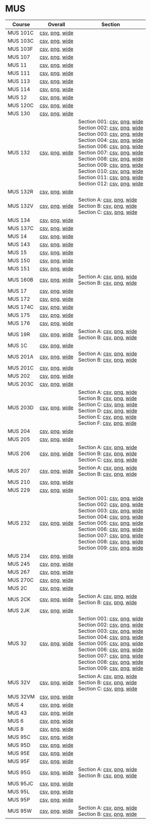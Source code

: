# MUS

| Course | Overall | Section |
| ------ | ------- | ------- |
| MUS 101C | [csv](https://github.com/UCSD-Historical-Enrollment-Data/2025Spring/blob/main/overall/MUS%20101C.csv), [png](https://raw.githubusercontent.com/UCSD-Historical-Enrollment-Data/2025Spring/main/plot_overall/MUS%20101C.png), [wide](https://raw.githubusercontent.com/UCSD-Historical-Enrollment-Data/2025Spring/main/plot_overall_wide/MUS%20101C.png) |  |
| MUS 103C | [csv](https://github.com/UCSD-Historical-Enrollment-Data/2025Spring/blob/main/overall/MUS%20103C.csv), [png](https://raw.githubusercontent.com/UCSD-Historical-Enrollment-Data/2025Spring/main/plot_overall/MUS%20103C.png), [wide](https://raw.githubusercontent.com/UCSD-Historical-Enrollment-Data/2025Spring/main/plot_overall_wide/MUS%20103C.png) |  |
| MUS 103F | [csv](https://github.com/UCSD-Historical-Enrollment-Data/2025Spring/blob/main/overall/MUS%20103F.csv), [png](https://raw.githubusercontent.com/UCSD-Historical-Enrollment-Data/2025Spring/main/plot_overall/MUS%20103F.png), [wide](https://raw.githubusercontent.com/UCSD-Historical-Enrollment-Data/2025Spring/main/plot_overall_wide/MUS%20103F.png) |  |
| MUS 107 | [csv](https://github.com/UCSD-Historical-Enrollment-Data/2025Spring/blob/main/overall/MUS%20107.csv), [png](https://raw.githubusercontent.com/UCSD-Historical-Enrollment-Data/2025Spring/main/plot_overall/MUS%20107.png), [wide](https://raw.githubusercontent.com/UCSD-Historical-Enrollment-Data/2025Spring/main/plot_overall_wide/MUS%20107.png) |  |
| MUS 11 | [csv](https://github.com/UCSD-Historical-Enrollment-Data/2025Spring/blob/main/overall/MUS%2011.csv), [png](https://raw.githubusercontent.com/UCSD-Historical-Enrollment-Data/2025Spring/main/plot_overall/MUS%2011.png), [wide](https://raw.githubusercontent.com/UCSD-Historical-Enrollment-Data/2025Spring/main/plot_overall_wide/MUS%2011.png) |  |
| MUS 111 | [csv](https://github.com/UCSD-Historical-Enrollment-Data/2025Spring/blob/main/overall/MUS%20111.csv), [png](https://raw.githubusercontent.com/UCSD-Historical-Enrollment-Data/2025Spring/main/plot_overall/MUS%20111.png), [wide](https://raw.githubusercontent.com/UCSD-Historical-Enrollment-Data/2025Spring/main/plot_overall_wide/MUS%20111.png) |  |
| MUS 113 | [csv](https://github.com/UCSD-Historical-Enrollment-Data/2025Spring/blob/main/overall/MUS%20113.csv), [png](https://raw.githubusercontent.com/UCSD-Historical-Enrollment-Data/2025Spring/main/plot_overall/MUS%20113.png), [wide](https://raw.githubusercontent.com/UCSD-Historical-Enrollment-Data/2025Spring/main/plot_overall_wide/MUS%20113.png) |  |
| MUS 114 | [csv](https://github.com/UCSD-Historical-Enrollment-Data/2025Spring/blob/main/overall/MUS%20114.csv), [png](https://raw.githubusercontent.com/UCSD-Historical-Enrollment-Data/2025Spring/main/plot_overall/MUS%20114.png), [wide](https://raw.githubusercontent.com/UCSD-Historical-Enrollment-Data/2025Spring/main/plot_overall_wide/MUS%20114.png) |  |
| MUS 12 | [csv](https://github.com/UCSD-Historical-Enrollment-Data/2025Spring/blob/main/overall/MUS%2012.csv), [png](https://raw.githubusercontent.com/UCSD-Historical-Enrollment-Data/2025Spring/main/plot_overall/MUS%2012.png), [wide](https://raw.githubusercontent.com/UCSD-Historical-Enrollment-Data/2025Spring/main/plot_overall_wide/MUS%2012.png) |  |
| MUS 120C | [csv](https://github.com/UCSD-Historical-Enrollment-Data/2025Spring/blob/main/overall/MUS%20120C.csv), [png](https://raw.githubusercontent.com/UCSD-Historical-Enrollment-Data/2025Spring/main/plot_overall/MUS%20120C.png), [wide](https://raw.githubusercontent.com/UCSD-Historical-Enrollment-Data/2025Spring/main/plot_overall_wide/MUS%20120C.png) |  |
| MUS 130 | [csv](https://github.com/UCSD-Historical-Enrollment-Data/2025Spring/blob/main/overall/MUS%20130.csv), [png](https://raw.githubusercontent.com/UCSD-Historical-Enrollment-Data/2025Spring/main/plot_overall/MUS%20130.png), [wide](https://raw.githubusercontent.com/UCSD-Historical-Enrollment-Data/2025Spring/main/plot_overall_wide/MUS%20130.png) |  |
| MUS 132 | [csv](https://github.com/UCSD-Historical-Enrollment-Data/2025Spring/blob/main/overall/MUS%20132.csv), [png](https://raw.githubusercontent.com/UCSD-Historical-Enrollment-Data/2025Spring/main/plot_overall/MUS%20132.png), [wide](https://raw.githubusercontent.com/UCSD-Historical-Enrollment-Data/2025Spring/main/plot_overall_wide/MUS%20132.png) | Section 001: [csv](https://github.com/UCSD-Historical-Enrollment-Data/2025Spring/blob/main/section/MUS%20132_001.csv), [png](https://raw.githubusercontent.com/UCSD-Historical-Enrollment-Data/2025Spring/main/plot_section/MUS%20132_001.png), [wide](https://raw.githubusercontent.com/UCSD-Historical-Enrollment-Data/2025Spring/main/plot_section_wide/MUS%20132_001.png)<br>Section 002: [csv](https://github.com/UCSD-Historical-Enrollment-Data/2025Spring/blob/main/section/MUS%20132_002.csv), [png](https://raw.githubusercontent.com/UCSD-Historical-Enrollment-Data/2025Spring/main/plot_section/MUS%20132_002.png), [wide](https://raw.githubusercontent.com/UCSD-Historical-Enrollment-Data/2025Spring/main/plot_section_wide/MUS%20132_002.png)<br>Section 003: [csv](https://github.com/UCSD-Historical-Enrollment-Data/2025Spring/blob/main/section/MUS%20132_003.csv), [png](https://raw.githubusercontent.com/UCSD-Historical-Enrollment-Data/2025Spring/main/plot_section/MUS%20132_003.png), [wide](https://raw.githubusercontent.com/UCSD-Historical-Enrollment-Data/2025Spring/main/plot_section_wide/MUS%20132_003.png)<br>Section 004: [csv](https://github.com/UCSD-Historical-Enrollment-Data/2025Spring/blob/main/section/MUS%20132_004.csv), [png](https://raw.githubusercontent.com/UCSD-Historical-Enrollment-Data/2025Spring/main/plot_section/MUS%20132_004.png), [wide](https://raw.githubusercontent.com/UCSD-Historical-Enrollment-Data/2025Spring/main/plot_section_wide/MUS%20132_004.png)<br>Section 006: [csv](https://github.com/UCSD-Historical-Enrollment-Data/2025Spring/blob/main/section/MUS%20132_006.csv), [png](https://raw.githubusercontent.com/UCSD-Historical-Enrollment-Data/2025Spring/main/plot_section/MUS%20132_006.png), [wide](https://raw.githubusercontent.com/UCSD-Historical-Enrollment-Data/2025Spring/main/plot_section_wide/MUS%20132_006.png)<br>Section 007: [csv](https://github.com/UCSD-Historical-Enrollment-Data/2025Spring/blob/main/section/MUS%20132_007.csv), [png](https://raw.githubusercontent.com/UCSD-Historical-Enrollment-Data/2025Spring/main/plot_section/MUS%20132_007.png), [wide](https://raw.githubusercontent.com/UCSD-Historical-Enrollment-Data/2025Spring/main/plot_section_wide/MUS%20132_007.png)<br>Section 008: [csv](https://github.com/UCSD-Historical-Enrollment-Data/2025Spring/blob/main/section/MUS%20132_008.csv), [png](https://raw.githubusercontent.com/UCSD-Historical-Enrollment-Data/2025Spring/main/plot_section/MUS%20132_008.png), [wide](https://raw.githubusercontent.com/UCSD-Historical-Enrollment-Data/2025Spring/main/plot_section_wide/MUS%20132_008.png)<br>Section 009: [csv](https://github.com/UCSD-Historical-Enrollment-Data/2025Spring/blob/main/section/MUS%20132_009.csv), [png](https://raw.githubusercontent.com/UCSD-Historical-Enrollment-Data/2025Spring/main/plot_section/MUS%20132_009.png), [wide](https://raw.githubusercontent.com/UCSD-Historical-Enrollment-Data/2025Spring/main/plot_section_wide/MUS%20132_009.png)<br>Section 010: [csv](https://github.com/UCSD-Historical-Enrollment-Data/2025Spring/blob/main/section/MUS%20132_010.csv), [png](https://raw.githubusercontent.com/UCSD-Historical-Enrollment-Data/2025Spring/main/plot_section/MUS%20132_010.png), [wide](https://raw.githubusercontent.com/UCSD-Historical-Enrollment-Data/2025Spring/main/plot_section_wide/MUS%20132_010.png)<br>Section 011: [csv](https://github.com/UCSD-Historical-Enrollment-Data/2025Spring/blob/main/section/MUS%20132_011.csv), [png](https://raw.githubusercontent.com/UCSD-Historical-Enrollment-Data/2025Spring/main/plot_section/MUS%20132_011.png), [wide](https://raw.githubusercontent.com/UCSD-Historical-Enrollment-Data/2025Spring/main/plot_section_wide/MUS%20132_011.png)<br>Section 012: [csv](https://github.com/UCSD-Historical-Enrollment-Data/2025Spring/blob/main/section/MUS%20132_012.csv), [png](https://raw.githubusercontent.com/UCSD-Historical-Enrollment-Data/2025Spring/main/plot_section/MUS%20132_012.png), [wide](https://raw.githubusercontent.com/UCSD-Historical-Enrollment-Data/2025Spring/main/plot_section_wide/MUS%20132_012.png) |
| MUS 132R | [csv](https://github.com/UCSD-Historical-Enrollment-Data/2025Spring/blob/main/overall/MUS%20132R.csv), [png](https://raw.githubusercontent.com/UCSD-Historical-Enrollment-Data/2025Spring/main/plot_overall/MUS%20132R.png), [wide](https://raw.githubusercontent.com/UCSD-Historical-Enrollment-Data/2025Spring/main/plot_overall_wide/MUS%20132R.png) |  |
| MUS 132V | [csv](https://github.com/UCSD-Historical-Enrollment-Data/2025Spring/blob/main/overall/MUS%20132V.csv), [png](https://raw.githubusercontent.com/UCSD-Historical-Enrollment-Data/2025Spring/main/plot_overall/MUS%20132V.png), [wide](https://raw.githubusercontent.com/UCSD-Historical-Enrollment-Data/2025Spring/main/plot_overall_wide/MUS%20132V.png) | Section A: [csv](https://github.com/UCSD-Historical-Enrollment-Data/2025Spring/blob/main/section/MUS%20132V_A.csv), [png](https://raw.githubusercontent.com/UCSD-Historical-Enrollment-Data/2025Spring/main/plot_section/MUS%20132V_A.png), [wide](https://raw.githubusercontent.com/UCSD-Historical-Enrollment-Data/2025Spring/main/plot_section_wide/MUS%20132V_A.png)<br>Section B: [csv](https://github.com/UCSD-Historical-Enrollment-Data/2025Spring/blob/main/section/MUS%20132V_B.csv), [png](https://raw.githubusercontent.com/UCSD-Historical-Enrollment-Data/2025Spring/main/plot_section/MUS%20132V_B.png), [wide](https://raw.githubusercontent.com/UCSD-Historical-Enrollment-Data/2025Spring/main/plot_section_wide/MUS%20132V_B.png)<br>Section C: [csv](https://github.com/UCSD-Historical-Enrollment-Data/2025Spring/blob/main/section/MUS%20132V_C.csv), [png](https://raw.githubusercontent.com/UCSD-Historical-Enrollment-Data/2025Spring/main/plot_section/MUS%20132V_C.png), [wide](https://raw.githubusercontent.com/UCSD-Historical-Enrollment-Data/2025Spring/main/plot_section_wide/MUS%20132V_C.png) |
| MUS 134 | [csv](https://github.com/UCSD-Historical-Enrollment-Data/2025Spring/blob/main/overall/MUS%20134.csv), [png](https://raw.githubusercontent.com/UCSD-Historical-Enrollment-Data/2025Spring/main/plot_overall/MUS%20134.png), [wide](https://raw.githubusercontent.com/UCSD-Historical-Enrollment-Data/2025Spring/main/plot_overall_wide/MUS%20134.png) |  |
| MUS 137C | [csv](https://github.com/UCSD-Historical-Enrollment-Data/2025Spring/blob/main/overall/MUS%20137C.csv), [png](https://raw.githubusercontent.com/UCSD-Historical-Enrollment-Data/2025Spring/main/plot_overall/MUS%20137C.png), [wide](https://raw.githubusercontent.com/UCSD-Historical-Enrollment-Data/2025Spring/main/plot_overall_wide/MUS%20137C.png) |  |
| MUS 14 | [csv](https://github.com/UCSD-Historical-Enrollment-Data/2025Spring/blob/main/overall/MUS%2014.csv), [png](https://raw.githubusercontent.com/UCSD-Historical-Enrollment-Data/2025Spring/main/plot_overall/MUS%2014.png), [wide](https://raw.githubusercontent.com/UCSD-Historical-Enrollment-Data/2025Spring/main/plot_overall_wide/MUS%2014.png) |  |
| MUS 143 | [csv](https://github.com/UCSD-Historical-Enrollment-Data/2025Spring/blob/main/overall/MUS%20143.csv), [png](https://raw.githubusercontent.com/UCSD-Historical-Enrollment-Data/2025Spring/main/plot_overall/MUS%20143.png), [wide](https://raw.githubusercontent.com/UCSD-Historical-Enrollment-Data/2025Spring/main/plot_overall_wide/MUS%20143.png) |  |
| MUS 15 | [csv](https://github.com/UCSD-Historical-Enrollment-Data/2025Spring/blob/main/overall/MUS%2015.csv), [png](https://raw.githubusercontent.com/UCSD-Historical-Enrollment-Data/2025Spring/main/plot_overall/MUS%2015.png), [wide](https://raw.githubusercontent.com/UCSD-Historical-Enrollment-Data/2025Spring/main/plot_overall_wide/MUS%2015.png) |  |
| MUS 150 | [csv](https://github.com/UCSD-Historical-Enrollment-Data/2025Spring/blob/main/overall/MUS%20150.csv), [png](https://raw.githubusercontent.com/UCSD-Historical-Enrollment-Data/2025Spring/main/plot_overall/MUS%20150.png), [wide](https://raw.githubusercontent.com/UCSD-Historical-Enrollment-Data/2025Spring/main/plot_overall_wide/MUS%20150.png) |  |
| MUS 151 | [csv](https://github.com/UCSD-Historical-Enrollment-Data/2025Spring/blob/main/overall/MUS%20151.csv), [png](https://raw.githubusercontent.com/UCSD-Historical-Enrollment-Data/2025Spring/main/plot_overall/MUS%20151.png), [wide](https://raw.githubusercontent.com/UCSD-Historical-Enrollment-Data/2025Spring/main/plot_overall_wide/MUS%20151.png) |  |
| MUS 160B | [csv](https://github.com/UCSD-Historical-Enrollment-Data/2025Spring/blob/main/overall/MUS%20160B.csv), [png](https://raw.githubusercontent.com/UCSD-Historical-Enrollment-Data/2025Spring/main/plot_overall/MUS%20160B.png), [wide](https://raw.githubusercontent.com/UCSD-Historical-Enrollment-Data/2025Spring/main/plot_overall_wide/MUS%20160B.png) | Section A: [csv](https://github.com/UCSD-Historical-Enrollment-Data/2025Spring/blob/main/section/MUS%20160B_A.csv), [png](https://raw.githubusercontent.com/UCSD-Historical-Enrollment-Data/2025Spring/main/plot_section/MUS%20160B_A.png), [wide](https://raw.githubusercontent.com/UCSD-Historical-Enrollment-Data/2025Spring/main/plot_section_wide/MUS%20160B_A.png)<br>Section B: [csv](https://github.com/UCSD-Historical-Enrollment-Data/2025Spring/blob/main/section/MUS%20160B_B.csv), [png](https://raw.githubusercontent.com/UCSD-Historical-Enrollment-Data/2025Spring/main/plot_section/MUS%20160B_B.png), [wide](https://raw.githubusercontent.com/UCSD-Historical-Enrollment-Data/2025Spring/main/plot_section_wide/MUS%20160B_B.png) |
| MUS 17 | [csv](https://github.com/UCSD-Historical-Enrollment-Data/2025Spring/blob/main/overall/MUS%2017.csv), [png](https://raw.githubusercontent.com/UCSD-Historical-Enrollment-Data/2025Spring/main/plot_overall/MUS%2017.png), [wide](https://raw.githubusercontent.com/UCSD-Historical-Enrollment-Data/2025Spring/main/plot_overall_wide/MUS%2017.png) |  |
| MUS 172 | [csv](https://github.com/UCSD-Historical-Enrollment-Data/2025Spring/blob/main/overall/MUS%20172.csv), [png](https://raw.githubusercontent.com/UCSD-Historical-Enrollment-Data/2025Spring/main/plot_overall/MUS%20172.png), [wide](https://raw.githubusercontent.com/UCSD-Historical-Enrollment-Data/2025Spring/main/plot_overall_wide/MUS%20172.png) |  |
| MUS 174C | [csv](https://github.com/UCSD-Historical-Enrollment-Data/2025Spring/blob/main/overall/MUS%20174C.csv), [png](https://raw.githubusercontent.com/UCSD-Historical-Enrollment-Data/2025Spring/main/plot_overall/MUS%20174C.png), [wide](https://raw.githubusercontent.com/UCSD-Historical-Enrollment-Data/2025Spring/main/plot_overall_wide/MUS%20174C.png) |  |
| MUS 175 | [csv](https://github.com/UCSD-Historical-Enrollment-Data/2025Spring/blob/main/overall/MUS%20175.csv), [png](https://raw.githubusercontent.com/UCSD-Historical-Enrollment-Data/2025Spring/main/plot_overall/MUS%20175.png), [wide](https://raw.githubusercontent.com/UCSD-Historical-Enrollment-Data/2025Spring/main/plot_overall_wide/MUS%20175.png) |  |
| MUS 176 | [csv](https://github.com/UCSD-Historical-Enrollment-Data/2025Spring/blob/main/overall/MUS%20176.csv), [png](https://raw.githubusercontent.com/UCSD-Historical-Enrollment-Data/2025Spring/main/plot_overall/MUS%20176.png), [wide](https://raw.githubusercontent.com/UCSD-Historical-Enrollment-Data/2025Spring/main/plot_overall_wide/MUS%20176.png) |  |
| MUS 19R | [csv](https://github.com/UCSD-Historical-Enrollment-Data/2025Spring/blob/main/overall/MUS%2019R.csv), [png](https://raw.githubusercontent.com/UCSD-Historical-Enrollment-Data/2025Spring/main/plot_overall/MUS%2019R.png), [wide](https://raw.githubusercontent.com/UCSD-Historical-Enrollment-Data/2025Spring/main/plot_overall_wide/MUS%2019R.png) | Section A: [csv](https://github.com/UCSD-Historical-Enrollment-Data/2025Spring/blob/main/section/MUS%2019R_A.csv), [png](https://raw.githubusercontent.com/UCSD-Historical-Enrollment-Data/2025Spring/main/plot_section/MUS%2019R_A.png), [wide](https://raw.githubusercontent.com/UCSD-Historical-Enrollment-Data/2025Spring/main/plot_section_wide/MUS%2019R_A.png)<br>Section B: [csv](https://github.com/UCSD-Historical-Enrollment-Data/2025Spring/blob/main/section/MUS%2019R_B.csv), [png](https://raw.githubusercontent.com/UCSD-Historical-Enrollment-Data/2025Spring/main/plot_section/MUS%2019R_B.png), [wide](https://raw.githubusercontent.com/UCSD-Historical-Enrollment-Data/2025Spring/main/plot_section_wide/MUS%2019R_B.png) |
| MUS 1C | [csv](https://github.com/UCSD-Historical-Enrollment-Data/2025Spring/blob/main/overall/MUS%201C.csv), [png](https://raw.githubusercontent.com/UCSD-Historical-Enrollment-Data/2025Spring/main/plot_overall/MUS%201C.png), [wide](https://raw.githubusercontent.com/UCSD-Historical-Enrollment-Data/2025Spring/main/plot_overall_wide/MUS%201C.png) |  |
| MUS 201A | [csv](https://github.com/UCSD-Historical-Enrollment-Data/2025Spring/blob/main/overall/MUS%20201A.csv), [png](https://raw.githubusercontent.com/UCSD-Historical-Enrollment-Data/2025Spring/main/plot_overall/MUS%20201A.png), [wide](https://raw.githubusercontent.com/UCSD-Historical-Enrollment-Data/2025Spring/main/plot_overall_wide/MUS%20201A.png) | Section A: [csv](https://github.com/UCSD-Historical-Enrollment-Data/2025Spring/blob/main/section/MUS%20201A_A.csv), [png](https://raw.githubusercontent.com/UCSD-Historical-Enrollment-Data/2025Spring/main/plot_section/MUS%20201A_A.png), [wide](https://raw.githubusercontent.com/UCSD-Historical-Enrollment-Data/2025Spring/main/plot_section_wide/MUS%20201A_A.png)<br>Section B: [csv](https://github.com/UCSD-Historical-Enrollment-Data/2025Spring/blob/main/section/MUS%20201A_B.csv), [png](https://raw.githubusercontent.com/UCSD-Historical-Enrollment-Data/2025Spring/main/plot_section/MUS%20201A_B.png), [wide](https://raw.githubusercontent.com/UCSD-Historical-Enrollment-Data/2025Spring/main/plot_section_wide/MUS%20201A_B.png) |
| MUS 201C | [csv](https://github.com/UCSD-Historical-Enrollment-Data/2025Spring/blob/main/overall/MUS%20201C.csv), [png](https://raw.githubusercontent.com/UCSD-Historical-Enrollment-Data/2025Spring/main/plot_overall/MUS%20201C.png), [wide](https://raw.githubusercontent.com/UCSD-Historical-Enrollment-Data/2025Spring/main/plot_overall_wide/MUS%20201C.png) |  |
| MUS 202 | [csv](https://github.com/UCSD-Historical-Enrollment-Data/2025Spring/blob/main/overall/MUS%20202.csv), [png](https://raw.githubusercontent.com/UCSD-Historical-Enrollment-Data/2025Spring/main/plot_overall/MUS%20202.png), [wide](https://raw.githubusercontent.com/UCSD-Historical-Enrollment-Data/2025Spring/main/plot_overall_wide/MUS%20202.png) |  |
| MUS 203C | [csv](https://github.com/UCSD-Historical-Enrollment-Data/2025Spring/blob/main/overall/MUS%20203C.csv), [png](https://raw.githubusercontent.com/UCSD-Historical-Enrollment-Data/2025Spring/main/plot_overall/MUS%20203C.png), [wide](https://raw.githubusercontent.com/UCSD-Historical-Enrollment-Data/2025Spring/main/plot_overall_wide/MUS%20203C.png) |  |
| MUS 203D | [csv](https://github.com/UCSD-Historical-Enrollment-Data/2025Spring/blob/main/overall/MUS%20203D.csv), [png](https://raw.githubusercontent.com/UCSD-Historical-Enrollment-Data/2025Spring/main/plot_overall/MUS%20203D.png), [wide](https://raw.githubusercontent.com/UCSD-Historical-Enrollment-Data/2025Spring/main/plot_overall_wide/MUS%20203D.png) | Section A: [csv](https://github.com/UCSD-Historical-Enrollment-Data/2025Spring/blob/main/section/MUS%20203D_A.csv), [png](https://raw.githubusercontent.com/UCSD-Historical-Enrollment-Data/2025Spring/main/plot_section/MUS%20203D_A.png), [wide](https://raw.githubusercontent.com/UCSD-Historical-Enrollment-Data/2025Spring/main/plot_section_wide/MUS%20203D_A.png)<br>Section B: [csv](https://github.com/UCSD-Historical-Enrollment-Data/2025Spring/blob/main/section/MUS%20203D_B.csv), [png](https://raw.githubusercontent.com/UCSD-Historical-Enrollment-Data/2025Spring/main/plot_section/MUS%20203D_B.png), [wide](https://raw.githubusercontent.com/UCSD-Historical-Enrollment-Data/2025Spring/main/plot_section_wide/MUS%20203D_B.png)<br>Section C: [csv](https://github.com/UCSD-Historical-Enrollment-Data/2025Spring/blob/main/section/MUS%20203D_C.csv), [png](https://raw.githubusercontent.com/UCSD-Historical-Enrollment-Data/2025Spring/main/plot_section/MUS%20203D_C.png), [wide](https://raw.githubusercontent.com/UCSD-Historical-Enrollment-Data/2025Spring/main/plot_section_wide/MUS%20203D_C.png)<br>Section D: [csv](https://github.com/UCSD-Historical-Enrollment-Data/2025Spring/blob/main/section/MUS%20203D_D.csv), [png](https://raw.githubusercontent.com/UCSD-Historical-Enrollment-Data/2025Spring/main/plot_section/MUS%20203D_D.png), [wide](https://raw.githubusercontent.com/UCSD-Historical-Enrollment-Data/2025Spring/main/plot_section_wide/MUS%20203D_D.png)<br>Section E: [csv](https://github.com/UCSD-Historical-Enrollment-Data/2025Spring/blob/main/section/MUS%20203D_E.csv), [png](https://raw.githubusercontent.com/UCSD-Historical-Enrollment-Data/2025Spring/main/plot_section/MUS%20203D_E.png), [wide](https://raw.githubusercontent.com/UCSD-Historical-Enrollment-Data/2025Spring/main/plot_section_wide/MUS%20203D_E.png)<br>Section F: [csv](https://github.com/UCSD-Historical-Enrollment-Data/2025Spring/blob/main/section/MUS%20203D_F.csv), [png](https://raw.githubusercontent.com/UCSD-Historical-Enrollment-Data/2025Spring/main/plot_section/MUS%20203D_F.png), [wide](https://raw.githubusercontent.com/UCSD-Historical-Enrollment-Data/2025Spring/main/plot_section_wide/MUS%20203D_F.png) |
| MUS 204 | [csv](https://github.com/UCSD-Historical-Enrollment-Data/2025Spring/blob/main/overall/MUS%20204.csv), [png](https://raw.githubusercontent.com/UCSD-Historical-Enrollment-Data/2025Spring/main/plot_overall/MUS%20204.png), [wide](https://raw.githubusercontent.com/UCSD-Historical-Enrollment-Data/2025Spring/main/plot_overall_wide/MUS%20204.png) |  |
| MUS 205 | [csv](https://github.com/UCSD-Historical-Enrollment-Data/2025Spring/blob/main/overall/MUS%20205.csv), [png](https://raw.githubusercontent.com/UCSD-Historical-Enrollment-Data/2025Spring/main/plot_overall/MUS%20205.png), [wide](https://raw.githubusercontent.com/UCSD-Historical-Enrollment-Data/2025Spring/main/plot_overall_wide/MUS%20205.png) |  |
| MUS 206 | [csv](https://github.com/UCSD-Historical-Enrollment-Data/2025Spring/blob/main/overall/MUS%20206.csv), [png](https://raw.githubusercontent.com/UCSD-Historical-Enrollment-Data/2025Spring/main/plot_overall/MUS%20206.png), [wide](https://raw.githubusercontent.com/UCSD-Historical-Enrollment-Data/2025Spring/main/plot_overall_wide/MUS%20206.png) | Section A: [csv](https://github.com/UCSD-Historical-Enrollment-Data/2025Spring/blob/main/section/MUS%20206_A.csv), [png](https://raw.githubusercontent.com/UCSD-Historical-Enrollment-Data/2025Spring/main/plot_section/MUS%20206_A.png), [wide](https://raw.githubusercontent.com/UCSD-Historical-Enrollment-Data/2025Spring/main/plot_section_wide/MUS%20206_A.png)<br>Section B: [csv](https://github.com/UCSD-Historical-Enrollment-Data/2025Spring/blob/main/section/MUS%20206_B.csv), [png](https://raw.githubusercontent.com/UCSD-Historical-Enrollment-Data/2025Spring/main/plot_section/MUS%20206_B.png), [wide](https://raw.githubusercontent.com/UCSD-Historical-Enrollment-Data/2025Spring/main/plot_section_wide/MUS%20206_B.png)<br>Section C: [csv](https://github.com/UCSD-Historical-Enrollment-Data/2025Spring/blob/main/section/MUS%20206_C.csv), [png](https://raw.githubusercontent.com/UCSD-Historical-Enrollment-Data/2025Spring/main/plot_section/MUS%20206_C.png), [wide](https://raw.githubusercontent.com/UCSD-Historical-Enrollment-Data/2025Spring/main/plot_section_wide/MUS%20206_C.png) |
| MUS 207 | [csv](https://github.com/UCSD-Historical-Enrollment-Data/2025Spring/blob/main/overall/MUS%20207.csv), [png](https://raw.githubusercontent.com/UCSD-Historical-Enrollment-Data/2025Spring/main/plot_overall/MUS%20207.png), [wide](https://raw.githubusercontent.com/UCSD-Historical-Enrollment-Data/2025Spring/main/plot_overall_wide/MUS%20207.png) | Section A: [csv](https://github.com/UCSD-Historical-Enrollment-Data/2025Spring/blob/main/section/MUS%20207_A.csv), [png](https://raw.githubusercontent.com/UCSD-Historical-Enrollment-Data/2025Spring/main/plot_section/MUS%20207_A.png), [wide](https://raw.githubusercontent.com/UCSD-Historical-Enrollment-Data/2025Spring/main/plot_section_wide/MUS%20207_A.png)<br>Section B: [csv](https://github.com/UCSD-Historical-Enrollment-Data/2025Spring/blob/main/section/MUS%20207_B.csv), [png](https://raw.githubusercontent.com/UCSD-Historical-Enrollment-Data/2025Spring/main/plot_section/MUS%20207_B.png), [wide](https://raw.githubusercontent.com/UCSD-Historical-Enrollment-Data/2025Spring/main/plot_section_wide/MUS%20207_B.png) |
| MUS 210 | [csv](https://github.com/UCSD-Historical-Enrollment-Data/2025Spring/blob/main/overall/MUS%20210.csv), [png](https://raw.githubusercontent.com/UCSD-Historical-Enrollment-Data/2025Spring/main/plot_overall/MUS%20210.png), [wide](https://raw.githubusercontent.com/UCSD-Historical-Enrollment-Data/2025Spring/main/plot_overall_wide/MUS%20210.png) |  |
| MUS 229 | [csv](https://github.com/UCSD-Historical-Enrollment-Data/2025Spring/blob/main/overall/MUS%20229.csv), [png](https://raw.githubusercontent.com/UCSD-Historical-Enrollment-Data/2025Spring/main/plot_overall/MUS%20229.png), [wide](https://raw.githubusercontent.com/UCSD-Historical-Enrollment-Data/2025Spring/main/plot_overall_wide/MUS%20229.png) |  |
| MUS 232 | [csv](https://github.com/UCSD-Historical-Enrollment-Data/2025Spring/blob/main/overall/MUS%20232.csv), [png](https://raw.githubusercontent.com/UCSD-Historical-Enrollment-Data/2025Spring/main/plot_overall/MUS%20232.png), [wide](https://raw.githubusercontent.com/UCSD-Historical-Enrollment-Data/2025Spring/main/plot_overall_wide/MUS%20232.png) | Section 001: [csv](https://github.com/UCSD-Historical-Enrollment-Data/2025Spring/blob/main/section/MUS%20232_001.csv), [png](https://raw.githubusercontent.com/UCSD-Historical-Enrollment-Data/2025Spring/main/plot_section/MUS%20232_001.png), [wide](https://raw.githubusercontent.com/UCSD-Historical-Enrollment-Data/2025Spring/main/plot_section_wide/MUS%20232_001.png)<br>Section 002: [csv](https://github.com/UCSD-Historical-Enrollment-Data/2025Spring/blob/main/section/MUS%20232_002.csv), [png](https://raw.githubusercontent.com/UCSD-Historical-Enrollment-Data/2025Spring/main/plot_section/MUS%20232_002.png), [wide](https://raw.githubusercontent.com/UCSD-Historical-Enrollment-Data/2025Spring/main/plot_section_wide/MUS%20232_002.png)<br>Section 003: [csv](https://github.com/UCSD-Historical-Enrollment-Data/2025Spring/blob/main/section/MUS%20232_003.csv), [png](https://raw.githubusercontent.com/UCSD-Historical-Enrollment-Data/2025Spring/main/plot_section/MUS%20232_003.png), [wide](https://raw.githubusercontent.com/UCSD-Historical-Enrollment-Data/2025Spring/main/plot_section_wide/MUS%20232_003.png)<br>Section 004: [csv](https://github.com/UCSD-Historical-Enrollment-Data/2025Spring/blob/main/section/MUS%20232_004.csv), [png](https://raw.githubusercontent.com/UCSD-Historical-Enrollment-Data/2025Spring/main/plot_section/MUS%20232_004.png), [wide](https://raw.githubusercontent.com/UCSD-Historical-Enrollment-Data/2025Spring/main/plot_section_wide/MUS%20232_004.png)<br>Section 005: [csv](https://github.com/UCSD-Historical-Enrollment-Data/2025Spring/blob/main/section/MUS%20232_005.csv), [png](https://raw.githubusercontent.com/UCSD-Historical-Enrollment-Data/2025Spring/main/plot_section/MUS%20232_005.png), [wide](https://raw.githubusercontent.com/UCSD-Historical-Enrollment-Data/2025Spring/main/plot_section_wide/MUS%20232_005.png)<br>Section 006: [csv](https://github.com/UCSD-Historical-Enrollment-Data/2025Spring/blob/main/section/MUS%20232_006.csv), [png](https://raw.githubusercontent.com/UCSD-Historical-Enrollment-Data/2025Spring/main/plot_section/MUS%20232_006.png), [wide](https://raw.githubusercontent.com/UCSD-Historical-Enrollment-Data/2025Spring/main/plot_section_wide/MUS%20232_006.png)<br>Section 007: [csv](https://github.com/UCSD-Historical-Enrollment-Data/2025Spring/blob/main/section/MUS%20232_007.csv), [png](https://raw.githubusercontent.com/UCSD-Historical-Enrollment-Data/2025Spring/main/plot_section/MUS%20232_007.png), [wide](https://raw.githubusercontent.com/UCSD-Historical-Enrollment-Data/2025Spring/main/plot_section_wide/MUS%20232_007.png)<br>Section 008: [csv](https://github.com/UCSD-Historical-Enrollment-Data/2025Spring/blob/main/section/MUS%20232_008.csv), [png](https://raw.githubusercontent.com/UCSD-Historical-Enrollment-Data/2025Spring/main/plot_section/MUS%20232_008.png), [wide](https://raw.githubusercontent.com/UCSD-Historical-Enrollment-Data/2025Spring/main/plot_section_wide/MUS%20232_008.png)<br>Section 009: [csv](https://github.com/UCSD-Historical-Enrollment-Data/2025Spring/blob/main/section/MUS%20232_009.csv), [png](https://raw.githubusercontent.com/UCSD-Historical-Enrollment-Data/2025Spring/main/plot_section/MUS%20232_009.png), [wide](https://raw.githubusercontent.com/UCSD-Historical-Enrollment-Data/2025Spring/main/plot_section_wide/MUS%20232_009.png) |
| MUS 234 | [csv](https://github.com/UCSD-Historical-Enrollment-Data/2025Spring/blob/main/overall/MUS%20234.csv), [png](https://raw.githubusercontent.com/UCSD-Historical-Enrollment-Data/2025Spring/main/plot_overall/MUS%20234.png), [wide](https://raw.githubusercontent.com/UCSD-Historical-Enrollment-Data/2025Spring/main/plot_overall_wide/MUS%20234.png) |  |
| MUS 245 | [csv](https://github.com/UCSD-Historical-Enrollment-Data/2025Spring/blob/main/overall/MUS%20245.csv), [png](https://raw.githubusercontent.com/UCSD-Historical-Enrollment-Data/2025Spring/main/plot_overall/MUS%20245.png), [wide](https://raw.githubusercontent.com/UCSD-Historical-Enrollment-Data/2025Spring/main/plot_overall_wide/MUS%20245.png) |  |
| MUS 267 | [csv](https://github.com/UCSD-Historical-Enrollment-Data/2025Spring/blob/main/overall/MUS%20267.csv), [png](https://raw.githubusercontent.com/UCSD-Historical-Enrollment-Data/2025Spring/main/plot_overall/MUS%20267.png), [wide](https://raw.githubusercontent.com/UCSD-Historical-Enrollment-Data/2025Spring/main/plot_overall_wide/MUS%20267.png) |  |
| MUS 270C | [csv](https://github.com/UCSD-Historical-Enrollment-Data/2025Spring/blob/main/overall/MUS%20270C.csv), [png](https://raw.githubusercontent.com/UCSD-Historical-Enrollment-Data/2025Spring/main/plot_overall/MUS%20270C.png), [wide](https://raw.githubusercontent.com/UCSD-Historical-Enrollment-Data/2025Spring/main/plot_overall_wide/MUS%20270C.png) |  |
| MUS 2C | [csv](https://github.com/UCSD-Historical-Enrollment-Data/2025Spring/blob/main/overall/MUS%202C.csv), [png](https://raw.githubusercontent.com/UCSD-Historical-Enrollment-Data/2025Spring/main/plot_overall/MUS%202C.png), [wide](https://raw.githubusercontent.com/UCSD-Historical-Enrollment-Data/2025Spring/main/plot_overall_wide/MUS%202C.png) |  |
| MUS 2CK | [csv](https://github.com/UCSD-Historical-Enrollment-Data/2025Spring/blob/main/overall/MUS%202CK.csv), [png](https://raw.githubusercontent.com/UCSD-Historical-Enrollment-Data/2025Spring/main/plot_overall/MUS%202CK.png), [wide](https://raw.githubusercontent.com/UCSD-Historical-Enrollment-Data/2025Spring/main/plot_overall_wide/MUS%202CK.png) | Section A: [csv](https://github.com/UCSD-Historical-Enrollment-Data/2025Spring/blob/main/section/MUS%202CK_A.csv), [png](https://raw.githubusercontent.com/UCSD-Historical-Enrollment-Data/2025Spring/main/plot_section/MUS%202CK_A.png), [wide](https://raw.githubusercontent.com/UCSD-Historical-Enrollment-Data/2025Spring/main/plot_section_wide/MUS%202CK_A.png)<br>Section B: [csv](https://github.com/UCSD-Historical-Enrollment-Data/2025Spring/blob/main/section/MUS%202CK_B.csv), [png](https://raw.githubusercontent.com/UCSD-Historical-Enrollment-Data/2025Spring/main/plot_section/MUS%202CK_B.png), [wide](https://raw.githubusercontent.com/UCSD-Historical-Enrollment-Data/2025Spring/main/plot_section_wide/MUS%202CK_B.png) |
| MUS 2JK | [csv](https://github.com/UCSD-Historical-Enrollment-Data/2025Spring/blob/main/overall/MUS%202JK.csv), [png](https://raw.githubusercontent.com/UCSD-Historical-Enrollment-Data/2025Spring/main/plot_overall/MUS%202JK.png), [wide](https://raw.githubusercontent.com/UCSD-Historical-Enrollment-Data/2025Spring/main/plot_overall_wide/MUS%202JK.png) |  |
| MUS 32 | [csv](https://github.com/UCSD-Historical-Enrollment-Data/2025Spring/blob/main/overall/MUS%2032.csv), [png](https://raw.githubusercontent.com/UCSD-Historical-Enrollment-Data/2025Spring/main/plot_overall/MUS%2032.png), [wide](https://raw.githubusercontent.com/UCSD-Historical-Enrollment-Data/2025Spring/main/plot_overall_wide/MUS%2032.png) | Section 001: [csv](https://github.com/UCSD-Historical-Enrollment-Data/2025Spring/blob/main/section/MUS%2032_001.csv), [png](https://raw.githubusercontent.com/UCSD-Historical-Enrollment-Data/2025Spring/main/plot_section/MUS%2032_001.png), [wide](https://raw.githubusercontent.com/UCSD-Historical-Enrollment-Data/2025Spring/main/plot_section_wide/MUS%2032_001.png)<br>Section 002: [csv](https://github.com/UCSD-Historical-Enrollment-Data/2025Spring/blob/main/section/MUS%2032_002.csv), [png](https://raw.githubusercontent.com/UCSD-Historical-Enrollment-Data/2025Spring/main/plot_section/MUS%2032_002.png), [wide](https://raw.githubusercontent.com/UCSD-Historical-Enrollment-Data/2025Spring/main/plot_section_wide/MUS%2032_002.png)<br>Section 003: [csv](https://github.com/UCSD-Historical-Enrollment-Data/2025Spring/blob/main/section/MUS%2032_003.csv), [png](https://raw.githubusercontent.com/UCSD-Historical-Enrollment-Data/2025Spring/main/plot_section/MUS%2032_003.png), [wide](https://raw.githubusercontent.com/UCSD-Historical-Enrollment-Data/2025Spring/main/plot_section_wide/MUS%2032_003.png)<br>Section 004: [csv](https://github.com/UCSD-Historical-Enrollment-Data/2025Spring/blob/main/section/MUS%2032_004.csv), [png](https://raw.githubusercontent.com/UCSD-Historical-Enrollment-Data/2025Spring/main/plot_section/MUS%2032_004.png), [wide](https://raw.githubusercontent.com/UCSD-Historical-Enrollment-Data/2025Spring/main/plot_section_wide/MUS%2032_004.png)<br>Section 005: [csv](https://github.com/UCSD-Historical-Enrollment-Data/2025Spring/blob/main/section/MUS%2032_005.csv), [png](https://raw.githubusercontent.com/UCSD-Historical-Enrollment-Data/2025Spring/main/plot_section/MUS%2032_005.png), [wide](https://raw.githubusercontent.com/UCSD-Historical-Enrollment-Data/2025Spring/main/plot_section_wide/MUS%2032_005.png)<br>Section 006: [csv](https://github.com/UCSD-Historical-Enrollment-Data/2025Spring/blob/main/section/MUS%2032_006.csv), [png](https://raw.githubusercontent.com/UCSD-Historical-Enrollment-Data/2025Spring/main/plot_section/MUS%2032_006.png), [wide](https://raw.githubusercontent.com/UCSD-Historical-Enrollment-Data/2025Spring/main/plot_section_wide/MUS%2032_006.png)<br>Section 007: [csv](https://github.com/UCSD-Historical-Enrollment-Data/2025Spring/blob/main/section/MUS%2032_007.csv), [png](https://raw.githubusercontent.com/UCSD-Historical-Enrollment-Data/2025Spring/main/plot_section/MUS%2032_007.png), [wide](https://raw.githubusercontent.com/UCSD-Historical-Enrollment-Data/2025Spring/main/plot_section_wide/MUS%2032_007.png)<br>Section 008: [csv](https://github.com/UCSD-Historical-Enrollment-Data/2025Spring/blob/main/section/MUS%2032_008.csv), [png](https://raw.githubusercontent.com/UCSD-Historical-Enrollment-Data/2025Spring/main/plot_section/MUS%2032_008.png), [wide](https://raw.githubusercontent.com/UCSD-Historical-Enrollment-Data/2025Spring/main/plot_section_wide/MUS%2032_008.png)<br>Section 009: [csv](https://github.com/UCSD-Historical-Enrollment-Data/2025Spring/blob/main/section/MUS%2032_009.csv), [png](https://raw.githubusercontent.com/UCSD-Historical-Enrollment-Data/2025Spring/main/plot_section/MUS%2032_009.png), [wide](https://raw.githubusercontent.com/UCSD-Historical-Enrollment-Data/2025Spring/main/plot_section_wide/MUS%2032_009.png) |
| MUS 32V | [csv](https://github.com/UCSD-Historical-Enrollment-Data/2025Spring/blob/main/overall/MUS%2032V.csv), [png](https://raw.githubusercontent.com/UCSD-Historical-Enrollment-Data/2025Spring/main/plot_overall/MUS%2032V.png), [wide](https://raw.githubusercontent.com/UCSD-Historical-Enrollment-Data/2025Spring/main/plot_overall_wide/MUS%2032V.png) | Section A: [csv](https://github.com/UCSD-Historical-Enrollment-Data/2025Spring/blob/main/section/MUS%2032V_A.csv), [png](https://raw.githubusercontent.com/UCSD-Historical-Enrollment-Data/2025Spring/main/plot_section/MUS%2032V_A.png), [wide](https://raw.githubusercontent.com/UCSD-Historical-Enrollment-Data/2025Spring/main/plot_section_wide/MUS%2032V_A.png)<br>Section B: [csv](https://github.com/UCSD-Historical-Enrollment-Data/2025Spring/blob/main/section/MUS%2032V_B.csv), [png](https://raw.githubusercontent.com/UCSD-Historical-Enrollment-Data/2025Spring/main/plot_section/MUS%2032V_B.png), [wide](https://raw.githubusercontent.com/UCSD-Historical-Enrollment-Data/2025Spring/main/plot_section_wide/MUS%2032V_B.png)<br>Section C: [csv](https://github.com/UCSD-Historical-Enrollment-Data/2025Spring/blob/main/section/MUS%2032V_C.csv), [png](https://raw.githubusercontent.com/UCSD-Historical-Enrollment-Data/2025Spring/main/plot_section/MUS%2032V_C.png), [wide](https://raw.githubusercontent.com/UCSD-Historical-Enrollment-Data/2025Spring/main/plot_section_wide/MUS%2032V_C.png) |
| MUS 32VM | [csv](https://github.com/UCSD-Historical-Enrollment-Data/2025Spring/blob/main/overall/MUS%2032VM.csv), [png](https://raw.githubusercontent.com/UCSD-Historical-Enrollment-Data/2025Spring/main/plot_overall/MUS%2032VM.png), [wide](https://raw.githubusercontent.com/UCSD-Historical-Enrollment-Data/2025Spring/main/plot_overall_wide/MUS%2032VM.png) |  |
| MUS 4 | [csv](https://github.com/UCSD-Historical-Enrollment-Data/2025Spring/blob/main/overall/MUS%204.csv), [png](https://raw.githubusercontent.com/UCSD-Historical-Enrollment-Data/2025Spring/main/plot_overall/MUS%204.png), [wide](https://raw.githubusercontent.com/UCSD-Historical-Enrollment-Data/2025Spring/main/plot_overall_wide/MUS%204.png) |  |
| MUS 43 | [csv](https://github.com/UCSD-Historical-Enrollment-Data/2025Spring/blob/main/overall/MUS%2043.csv), [png](https://raw.githubusercontent.com/UCSD-Historical-Enrollment-Data/2025Spring/main/plot_overall/MUS%2043.png), [wide](https://raw.githubusercontent.com/UCSD-Historical-Enrollment-Data/2025Spring/main/plot_overall_wide/MUS%2043.png) |  |
| MUS 6 | [csv](https://github.com/UCSD-Historical-Enrollment-Data/2025Spring/blob/main/overall/MUS%206.csv), [png](https://raw.githubusercontent.com/UCSD-Historical-Enrollment-Data/2025Spring/main/plot_overall/MUS%206.png), [wide](https://raw.githubusercontent.com/UCSD-Historical-Enrollment-Data/2025Spring/main/plot_overall_wide/MUS%206.png) |  |
| MUS 8 | [csv](https://github.com/UCSD-Historical-Enrollment-Data/2025Spring/blob/main/overall/MUS%208.csv), [png](https://raw.githubusercontent.com/UCSD-Historical-Enrollment-Data/2025Spring/main/plot_overall/MUS%208.png), [wide](https://raw.githubusercontent.com/UCSD-Historical-Enrollment-Data/2025Spring/main/plot_overall_wide/MUS%208.png) |  |
| MUS 95C | [csv](https://github.com/UCSD-Historical-Enrollment-Data/2025Spring/blob/main/overall/MUS%2095C.csv), [png](https://raw.githubusercontent.com/UCSD-Historical-Enrollment-Data/2025Spring/main/plot_overall/MUS%2095C.png), [wide](https://raw.githubusercontent.com/UCSD-Historical-Enrollment-Data/2025Spring/main/plot_overall_wide/MUS%2095C.png) |  |
| MUS 95D | [csv](https://github.com/UCSD-Historical-Enrollment-Data/2025Spring/blob/main/overall/MUS%2095D.csv), [png](https://raw.githubusercontent.com/UCSD-Historical-Enrollment-Data/2025Spring/main/plot_overall/MUS%2095D.png), [wide](https://raw.githubusercontent.com/UCSD-Historical-Enrollment-Data/2025Spring/main/plot_overall_wide/MUS%2095D.png) |  |
| MUS 95E | [csv](https://github.com/UCSD-Historical-Enrollment-Data/2025Spring/blob/main/overall/MUS%2095E.csv), [png](https://raw.githubusercontent.com/UCSD-Historical-Enrollment-Data/2025Spring/main/plot_overall/MUS%2095E.png), [wide](https://raw.githubusercontent.com/UCSD-Historical-Enrollment-Data/2025Spring/main/plot_overall_wide/MUS%2095E.png) |  |
| MUS 95F | [csv](https://github.com/UCSD-Historical-Enrollment-Data/2025Spring/blob/main/overall/MUS%2095F.csv), [png](https://raw.githubusercontent.com/UCSD-Historical-Enrollment-Data/2025Spring/main/plot_overall/MUS%2095F.png), [wide](https://raw.githubusercontent.com/UCSD-Historical-Enrollment-Data/2025Spring/main/plot_overall_wide/MUS%2095F.png) |  |
| MUS 95G | [csv](https://github.com/UCSD-Historical-Enrollment-Data/2025Spring/blob/main/overall/MUS%2095G.csv), [png](https://raw.githubusercontent.com/UCSD-Historical-Enrollment-Data/2025Spring/main/plot_overall/MUS%2095G.png), [wide](https://raw.githubusercontent.com/UCSD-Historical-Enrollment-Data/2025Spring/main/plot_overall_wide/MUS%2095G.png) | Section A: [csv](https://github.com/UCSD-Historical-Enrollment-Data/2025Spring/blob/main/section/MUS%2095G_A.csv), [png](https://raw.githubusercontent.com/UCSD-Historical-Enrollment-Data/2025Spring/main/plot_section/MUS%2095G_A.png), [wide](https://raw.githubusercontent.com/UCSD-Historical-Enrollment-Data/2025Spring/main/plot_section_wide/MUS%2095G_A.png)<br>Section B: [csv](https://github.com/UCSD-Historical-Enrollment-Data/2025Spring/blob/main/section/MUS%2095G_B.csv), [png](https://raw.githubusercontent.com/UCSD-Historical-Enrollment-Data/2025Spring/main/plot_section/MUS%2095G_B.png), [wide](https://raw.githubusercontent.com/UCSD-Historical-Enrollment-Data/2025Spring/main/plot_section_wide/MUS%2095G_B.png) |
| MUS 95JC | [csv](https://github.com/UCSD-Historical-Enrollment-Data/2025Spring/blob/main/overall/MUS%2095JC.csv), [png](https://raw.githubusercontent.com/UCSD-Historical-Enrollment-Data/2025Spring/main/plot_overall/MUS%2095JC.png), [wide](https://raw.githubusercontent.com/UCSD-Historical-Enrollment-Data/2025Spring/main/plot_overall_wide/MUS%2095JC.png) |  |
| MUS 95L | [csv](https://github.com/UCSD-Historical-Enrollment-Data/2025Spring/blob/main/overall/MUS%2095L.csv), [png](https://raw.githubusercontent.com/UCSD-Historical-Enrollment-Data/2025Spring/main/plot_overall/MUS%2095L.png), [wide](https://raw.githubusercontent.com/UCSD-Historical-Enrollment-Data/2025Spring/main/plot_overall_wide/MUS%2095L.png) |  |
| MUS 95P | [csv](https://github.com/UCSD-Historical-Enrollment-Data/2025Spring/blob/main/overall/MUS%2095P.csv), [png](https://raw.githubusercontent.com/UCSD-Historical-Enrollment-Data/2025Spring/main/plot_overall/MUS%2095P.png), [wide](https://raw.githubusercontent.com/UCSD-Historical-Enrollment-Data/2025Spring/main/plot_overall_wide/MUS%2095P.png) |  |
| MUS 95W | [csv](https://github.com/UCSD-Historical-Enrollment-Data/2025Spring/blob/main/overall/MUS%2095W.csv), [png](https://raw.githubusercontent.com/UCSD-Historical-Enrollment-Data/2025Spring/main/plot_overall/MUS%2095W.png), [wide](https://raw.githubusercontent.com/UCSD-Historical-Enrollment-Data/2025Spring/main/plot_overall_wide/MUS%2095W.png) | Section A: [csv](https://github.com/UCSD-Historical-Enrollment-Data/2025Spring/blob/main/section/MUS%2095W_A.csv), [png](https://raw.githubusercontent.com/UCSD-Historical-Enrollment-Data/2025Spring/main/plot_section/MUS%2095W_A.png), [wide](https://raw.githubusercontent.com/UCSD-Historical-Enrollment-Data/2025Spring/main/plot_section_wide/MUS%2095W_A.png)<br>Section B: [csv](https://github.com/UCSD-Historical-Enrollment-Data/2025Spring/blob/main/section/MUS%2095W_B.csv), [png](https://raw.githubusercontent.com/UCSD-Historical-Enrollment-Data/2025Spring/main/plot_section/MUS%2095W_B.png), [wide](https://raw.githubusercontent.com/UCSD-Historical-Enrollment-Data/2025Spring/main/plot_section_wide/MUS%2095W_B.png) |
